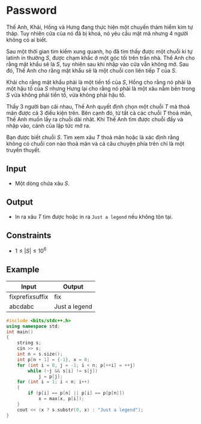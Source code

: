 <!-- https://codeforces.com/problemset/problem/126/B -->
<!-- Difficult: 3 -->

# Password

Thế Anh, Khải, Hồng và Hưng đang thực hiện một chuyến thám hiểm kim tự tháp. Tuy nhiên cửa của nó đã bị khoá, nó yêu cầu mật mã nhưng 4 người không có ai biết.

Sau một thời gian tìm kiếm xung quanh, họ đã tìm thấy được một chuỗi kí tự latinh in thường $S$, được chạm khắc ở một góc tối trên trần nhà. Thế Anh cho rằng mật khẩu sẽ là $S$, tuy nhiên sau khi nhập vào cửa vẫn không mở. Sau đó, Thế Anh cho rằng mật khẩu sẽ là một chuỗi con liên tiếp $T$ của $S$.

Khải cho rằng mật khẩu phải là một tiền tố của $S$, Hồng cho rằng nó phải là một hậu tố của $S$ nhưng Hưng lại cho rằng nó phải là một xâu nằm bên trong $S$ vừa không phải tiền tố, vừa không phải hậu tố.

Thấy 3 người bạn cãi nhau, Thế Anh quyết định chọn một chuỗi $T$ mà thoả mãn được cả 3 điều kiện trên. Bên cạnh đó, từ tất cả các chuỗi $T$ thoả mãn, Thế Anh muốn lấy ra chuỗi dài nhât. Khi Thế Anh tìm được chuỗi đấy và nhập vào, cánh của lập tức mở ra.

Bạn được biết chuỗi $S$. Tìm xem xâu $T$ thoả mãn hoặc là xác định rằng không có chuỗi con nào thoả mãn và cả câu chuyện phía trên chỉ là một truyền thuyết.

## Input

- Một dòng chứa xâu $S$.

## Output

- In ra xâu $T$ tìm được hoặc in ra ``Just a legend`` nếu không tôn tại.

## Constraints

- $1\le |S|\le 10^6$

## Example

|Input|Output|
|-|-|
|fixprefixsuffix|fix|
|abcdabc|Just a legend|

```cpp
#include <bits/stdc++.h>
using namespace std;
int main()
{
    string s;
    cin >> s;
    int n = s.size();
    int p[n + 1] = {-1}, x = 0;
    for (int i = 0, j = -1; i < n; p[++i] = ++j)
        while (~j && s[i] != s[j])
            j = p[j];
    for (int i = 1; i < n; i++)
    {
        if (p[i] == p[n] || p[i] == p[p[n]])
            x = max(x, p[i]);
    }
    cout << (x ? s.substr(0, x) : "Just a legend");
}
```
